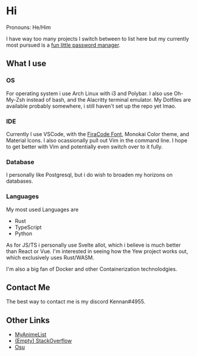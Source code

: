 # Hi

Pronouns: He/Him

I have way too many projects I switch between to list here but my currently most pursued is a [fun little password manager](https://github.com/KennanHunter/bad-password-manager).

## What I use

### OS

For operating system i use Arch Linux with i3 and Polybar. I also use Oh-My-Zsh instead of bash, and the Alacritty terminal emulator. My Dotfiles are available probably somewhere, i still haven't set up the repo yet lmao.

### IDE

Currently I use VSCode, with the [FiraCode Font](github.com/tonsky/FiraCode), Monokai Color theme, and Material Icons. I also ocassionally pull out Vim in the command line. I hope to get better with Vim and potentially even switch over to it fully.

### Database

I personally like Postgresql, but i do wish to broaden my horizons on databases.

### Languages

My most used Languages are

- Rust
- TypeScript
- Python

As for JS/TS i personally use Svelte allot, which i believe is much better than React or Vue. I'm interested in seeing how the Yew project works out, which exclusively uses Rust/WASM.

I'm also a big fan of Docker and other Containerization technolodgies.

## Contact Me

The best way to contact me is my discord Kennan#4955.

## Other Links

- [MyAnimeList](https://myanimelist.net/animelist/Kennnan?status=7&order=4&order2=0)
- [(Empty) StackOverflow](https://stackoverflow.com/users/13185735/kennan-hunter)
- [Osu](https://osu.ppy.sh/users/17596931)

<!-- 
## some screenshots

<br>
<img src="screenshot1.png">
<img src="screenshot2.png">
 -->
